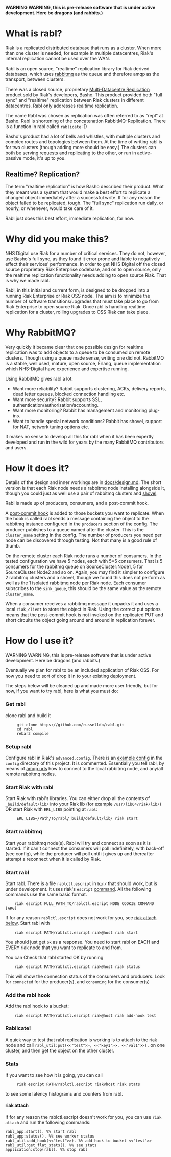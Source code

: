 **WARNING WARNING, this is pre-release software that is under active development. Here be dragons (and rabbits.)**

# What is rabl?

Riak is a replicated distributed database that runs as a cluster. When
more than one cluster is needed, for example in multiple datacentres,
Riak's internal replication cannot be used over the WAN.

Rabl is an open source, "realtime" replication library for Riak
derived databases, which uses [rabbitmq](https://www.rabbitmq.com/) as
the queue and therefore amqp as the transport, between clusters.

There was a closed source, proprietary
[Multi-Datacentre Replication](http://docs.basho.com/riak/kv/2.2.3/using/reference/v2-multi-datacenter/architecture/)
product sold by Riak's developers, Basho. This product provided both
"full sync" and "realtime" replication between Riak clusters in
different datacentres. Rabl only addresses realtime replication.

The name Rabl was chosen as replication was often referred to as
"repl" at Basho. Rabl is shortening of the concatenation
RabbitMQ-Replication. There is a function in rabl called `rablicate` :D

Basho's product had a lot of bells and whistles, with multiple
clusters and complex routes and topologies between them. At the time
of writing rabl is for two clusters (though adding more should be
easy.) The clusters can both be serving requests and replicating to
the other, or run in active-passive mode, it's up to you.


## Realtime? Replication?

The term "realtime replication" is how Basho described their
product. What they meant was a system that would make a best effort to
replicate a changed object immediately after a successful write. If
for any reason the object failed to be replicated, tough. The "full
sync" replication run daily, or hourly, or whenever, would take care
of it.

Rabl just does this best effort, immediate replication, for now.

# Why did you make this?

NHS Digital use Riak for a number of critical services. They do not,
however, use Basho's full sync, as they found it error prone and
liable to negatively effect their services' performance. In order to
get NHS Digital off the closed source proprietary Riak Enterprise
codebase, and on to open source, only the realtime replication
functionality needs adding to open source Riak. That is why we made
rabl.

Rabl, in this initial and current form, is designed to be dropped into
a running Riak Enterprise or Riak OSS node. The aim is to minimize the
number of software transitions/upgrades that must take place to go
from Riak Enterprise to open source Riak. Once rabl is handling
realtime replication for a cluster, rolling upgrades to OSS Riak can
take place.

# Why RabbitMQ?

Very quickly it became clear that one possible design for realtime
replication was to add objects to a queue to be consumed on remote
clusters. Though using a queue made sense, writing one did
not. RabbitMQ is a stable, well used, mature, open source, Erlang,
queue implementation which NHS-Digital have experience and expertise
running.

Using RabbitMQ gives rabl a lot:

- Want more reliability? Rabbit supports clustering, ACKs, delivery
  reports, dead letter queues, blocked connection handling etc.
- Want more security? Rabbit supports SSL,
  authentication/authorisation/accounting.
- Want more monitoring? Rabbit has management and monitoring plug-ins.
- Want to handle special network conditions? Rabbit has shovel,
  support for NAT, network tuning options etc.

It makes no sense to develop all this for rabl when it has been
expertly developed and run in the wild for years by the many RabbitMQ
contributors and users.

# How it does it?

Details of the design and inner workings are in
[docs/design.md](). The short version is that each Riak node needs a
rabbitmq node installing alongside it, though you could just as well
use a pair of rabbitmq clusters and
[shovel](https://www.rabbitmq.com/shovel.html).

Rabl is made up of producers, consumers, and a post-commit hook.

A
[post-commit hook](http://docs.basho.com/riak/kv/2.2.3/developing/usage/commit-hooks/)
is added to those buckets you want to replicate. When the hook is
called rabl sends a message containing the object to the rabbitmq
instance configured in the `producers` section of the config. The
producer publishes to a queue named after the cluster. This is the
`cluster_name` setting in the config. The number of producers you need
per node can be discovered through testing. Not that many is a good
rule of thumb.

On the remote cluster each Riak node runs a number of consumers. In
the tested configuration we have 5 nodes, each with 5*5
consumers. That is 5 consumers for the rabbitmq queue on
SourceCluster:Node1, 5 for SourceCluster:Node2 and so on. Again, you
may find it simpler to configure 2 rabbitmq clusters and a shovel,
though we found this does not perform as well as the 1 isolated
rabbitmq node per Riak node. Each consumer subscribes to the
`sink_queue`, this should be the same value as the remote
`cluster_name`.

When a consumer receives a rabbitmq message it unpacks it and uses a
local `riak_client` to store the object in Riak. Using the correct put
options means that the post-commit hook is not invoked on the
replicated PUT and short circuits the object going around and around
in replication forever.

# How do I use it?

WARNING WARNING, this is pre-release software that is under active
development. Here be dragons (and rabbits.)

Eventually we plan for rabl to be an included application of Riak
OSS. For now you need to sort of drop it in to your existing
deployment.

The steps below will be cleaned up and made more user friendly, but
for now, if you want to try rabl, here is what you must do:

### Get rabl

clone rabl and build it

         git clone https://github.com/russelldb/rabl.git
         cd rabl
         rebar3 compile

### Setup rabl

Configure rabl in Riak's `advanced.config`. There is an
[example config](config/sys.config) in the `config` directory of this
project. It is commented. Essentially you tell rabl, by means of
[amqp urls](https://www.rabbitmq.com/uri-query-parameters.html) how to
connect to the local rabbitmq node, and any/all remote rabbitmq nodes.

### Start Riak with rabl

Start Riak with rabl's libraries. You can either drop all the contents
of `_build/default/lib/` into your Riak lib (for example
`/usr/lib64/riak/lib/`) OR start Riak with `ERL_LIBS` pointing at
`rabl`:

         ERL_LIBS=/Path/To/rabl/_build/default/lib/ riak start

### Start rabbitmq

Start your rabbitmq node(s). Rabl will try and connect as soon as it
is started. If it can't connect the consumers will poll indefinitely,
with back-off (see config), while the producer will poll until it
gives up and thereafter attempt a reconnect when it is called by Riak.

### Start rabl

Start rabl. There is a file `rablctl.escript` in `bin/` that should
work, but is under development. It uses riak's `escript`
[command](https://www.tiot.jp/riak-docs/riak/kv/2.2.3/using/admin/riak-cli/#escript). All
the following commands use the same basic format.

        riak escript FULL_PATH_TO/rablctl.escript NODE COOKIE COMMAND [ARG]

If for any reason `rablctl.escript` does not work for you, see [riak attach below](#riak-atach). Start rabl with

        riak escript PATH/rablctl.escript riak@host riak start

You should just get `ok` as a response. You need to start rabl on EACH
and EVERY riak node that you want to replicate to and from.

You can Check that rabl started OK by running

        riak escript PATH/rablctl.escript riak@host riak status

 This will show the connection status of the consumers and
 producers. Look for `connected` for the producer(s), and `consuming`
 for the consumer(s)

### Add the rabl hook

Add the rabl hook to a bucket:

        riak escript PATH/rablctl.escript riak@host riak add-hook test


### Rablicate!

A quick way to test that rabl replication is working is to attach to
the riak node and call `rabl_util:put(<<"test">>, <<"key1">>,
<<"val1">>).` on one cluster, and then get the object on the other
cluster.

### Stats

If you want to see how it is going, you can call

         riak escript PATH/rablctl.escript riak@host riak stats

to see some latency histograms and counters from rabl.

#### riak attach

If for any reason the rablctl.escript doesn't work for you, you can use `riak attach` and run the following commands:

    rabl_app:start(). %% start rabl
    rabl_app:status(). %% see worker status
    rabl_util:add_hook(<<"test">>). %% add hook to bucket <<"test">>
    rabl_util:get_flat_stats(). %% see stats
    application:stop(rabl). %% stop rabl

